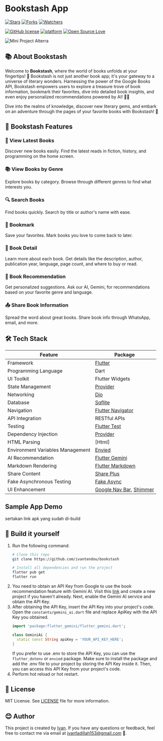 # Bookstash App
[![Stars](https://img.shields.io/github/stars/ivantendou/bookstash.svg)](https://github.com/ivantendou/bookstash/stargazers)
[![Forks](https://img.shields.io/github/forks/ivantendou/bookstash.svg)](https://github.com/ivantendou/bookstash/network/members)
[![Watchers](https://img.shields.io/github/watchers/ivantendou/bookstash.svg)](https://github.com/ivantendou/bookstash/watchers)

[![GitHub license](https://img.shields.io/badge/License-MIT-blue.svg)](https://github.com/ivantendou/bookstash/blob/main/LICENSE)
[![platform](https://img.shields.io/badge/platform-Flutter-blue.svg)](https://flutter.dev/)
[![Open Source Love](https://badges.frapsoft.com/os/v2/open-source.svg?v=103)](https://github.com/ivantendou/bookstash)

![Mini Project Alterra](https://github.com/ivantendou/bookstash/assets/70643310/7b71c780-9af8-44fe-99c8-742248d0ca8a)

## 📚 About Bookstash
Welcome to **Bookstash**, where the world of books unfolds at your fingertips! 🌟 Bookstash is not just another book app; it's your gateway to a universe of literary wonders. Harnessing the power of the Google Books API, Bookstash empowers users to explore a treasure trove of book information, bookmark their favorites, dive into detailed book insights, and even enjoy personalized recommendations powered by AI! 🤖📖

Dive into the realms of knowledge, discover new literary gems, and embark on an adventure through the pages of your favorite books with Bookstash! 🚀


## 📘 Bookstash Features

### 🌟 View Latest Books
Discover new books easily. Find the latest reads in fiction, history, and programming on the home screen.
### 📚 View Books by Genre
Explore books by category. Browse through different genres to find what interests you.
### 🔍 Search Books
Find books quickly. Search by title or author's name with ease.
### 📌 Bookmark
Save your favorites. Mark books you love to come back to later.
### 📖 Book Detail
Learn more about each book. Get details like the description, author, publication year, language, page count, and where to buy or read.
### 🤖 Book Recommendation
Get personalized suggestions. Ask our AI, Gemini, for recommendations based on your favorite genre and language.
### 📤 Share Book Information
Spread the word about great books. Share book info through WhatsApp, email, and more.

## 🛠️ Tech Stack
| Feature                             | Package                                                   |
|-------------------------------------|-----------------------------------------------------------|
| Framework                           | [Flutter](https://flutter.dev/)                           |
| Programming Language                | Dart                                                      |
| UI Toolkit                          | Flutter Widgets                                           |
| State Management                    | [Provider](https://pub.dev/packages/provider)             |
| Networking                          | [Dio](https://pub.dev/packages/dio)                       |
| Database                            | [Sqflite](https://pub.dev/packages/sqflite)               |
| Navigation                         | [Flutter Navigator](https://flutter.dev/docs/development/ui/navigation) |
| API Integration                     | RESTful APIs                                              |
| Testing                             | [Flutter Test](https://flutter.dev/docs/cookbook/testing/unit/introduction) |
| Dependency Injection                | [Provider](https://pub.dev/packages/provider)             |
| HTML Parsing                        | [Html]
| Environment Variables Management   | [Envied](https://pub.dev/packages/envied)                 |
| AI Recommendation                  | [Flutter Gemini](https://pub.dev/packages/flutter_gemini) |
| Markdown Rendering                  | [Flutter Markdown](https://pub.dev/packages/flutter_markdown) |
| Share Content                      | [Share Plus](https://pub.dev/packages/share_plus)         |
| Fake Asynchronous Testing          | [Fake Async](https://pub.dev/packages/fake_async)         |
| UI Enhancement                     | [Google Nav Bar](https://pub.dev/packages/google_nav_bar), [Shimmer](https://pub.dev/packages/shimmer) |



## Sample App Demo
sertakan link apk yang sudah di-build

## :hammer: Build it yourself
1. Run the following command:
   ```bash
   # Clone this repo
   git clone https://github.com/ivantendou/bookstash

   # Install all dependencies and run the project
   flutter pub get
   flutter run
   ```
2. You need to obtain an API Key from Google to use the book recommendation feature with Gemini AI. Visit this [link](https://ai.google.dev) and create a new project if you haven't already. Next, enable the Gemini AI service and obtain the API Key.
3. After obtaining the API Key, insert the API Key into your project's code. Open the `constants/gemini_ai.dart` file and replace ApiKey with the API Key you obtained.
   ```dart
   import 'package:flutter_gemini/flutter_gemini.dart';

   class GeminiAi {
     static const String apiKey = 'YOUR_API_KEY_HERE';
   }
   ```
   If you prefer to use .env to store the API Key, you can use the `flutter_dotenv` or `envied` package. Make sure to install the package and add the .env file to your project by storing the API Key inside it. Then, you can access this API Key from your project's code.
4. Perform hot reload or hot restart.

## :newspaper: License
MIT License. See [LICENSE](./LICENSE) file for more information.

## 😊 Author
This project is created by [Ivan](https://github.com/ivantendou). If you have any questions or feedback, feel free to contact me via email at [ivanfadillah153@gmail.com](mailto:ivanfadillah153@gmail.com) 📧.

